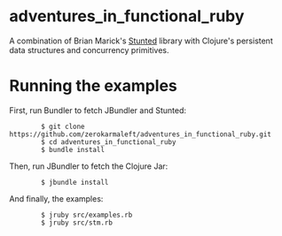 adventures_in_functional_ruby
=============================

A combination of Brian Marick's
[Stunted](https://github.com/marick/stunted) library with Clojure's
persistent data structures and concurrency primitives.

Running the examples
====================

First, run Bundler to fetch JBundler and Stunted:

```
        $ git clone https://github.com/zerokarmaleft/adventures_in_functional_ruby.git
        $ cd adventures_in_functional_ruby
        $ bundle install
```

Then, run JBundler to fetch the Clojure Jar:

```
        $ jbundle install
```

And finally, the examples:

```
        $ jruby src/examples.rb
        $ jruby src/stm.rb
```
